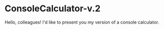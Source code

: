 # ConsoleCalculator-v.2
Hello, colleagues! I'd like to present you my version of a console calculator.
